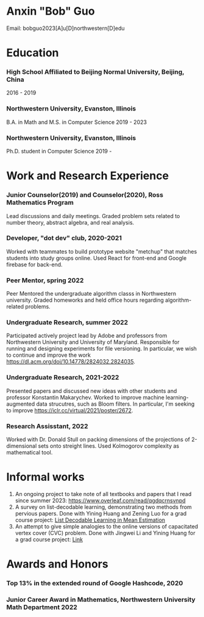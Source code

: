 # Anxin "Bob" Guo
Email: bobguo2023[A]u[D]northwestern[D]edu

# Education
### High School Affiliated to Beijing Normal University, Beijing, China
2016 - 2019

### Northwestern University, Evanston, Illinois
B.A. in Math and M.S. in Computer Science
2019 - 2023

### Northwestern University, Evanston, Illinois
Ph.D. student in Computer Science
2019 -

# Work and Research Experience
### Junior Counselor(2019) and Counselor(2020), Ross Mathematics Program
Lead discussions and daily meetings. Graded problem sets related to number theory, abstract algebra, and real analysis. 

### Developer, "dot dev" club, 2020-2021
Worked with teammates to build prototype website "metchup" that matches students into study groups online. Used React for front-end and Google firebase for back-end. 


### Peer Mentor, spring 2022
Peer Mentored the undergraduate algorithm classs in Northwestern university. Graded homeworks and held office hours regarding algorithm-related problems. 


### Undergraduate Research, summer 2022
Participated actively project lead by Adobe and professors from Northwestern University and University of Maryland. Responsible for running and designing experiments for file versioning. In particular, we wish to continue and improve the work https://dl.acm.org/doi/10.14778/2824032.2824035. 

### Undergraduate Research, 2021-2022
Presented papers and discussed new ideas with other students and professor Konstantin Makarychev. Worked to improve machine learning-augmented data strucutres, such as Bloom filters. In particular, I'm seeking to improve https://iclr.cc/virtual/2021/poster/2672. 

### Research Assisstant, 2022
Worked with Dr. Donald Stull on packing dimensions of the projections of 2-dimensional sets onto streight lines. Used Kolmogorov complexity as mathematical tool. 

# Informal works
1. An ongoing project to take note of all textbooks and papers that I read since summer 2023: https://www.overleaf.com/read/qgdqcrnsvnpd
2. A survey on list-decodable learning, demonstrating two methods from pervious papers. Done with Yining Huang and Zening Luo for a grad course project: [List Decodable Learning in Mean Estimation](https://drive.google.com/file/d/1g1oU-oEyxzjzNj-Hy7ksW44sei_ya1mW/view?usp=sharing)
3. An attempt to give simple analogies to the online versions of capacitated vertex cover (CVC) problem. Done with Jingwei Li and Yining Huang for a grad course project: [Link](https://drive.google.com/file/d/1L43ebnZzG2FF2dorPM5iELuTDeMR9zQB/view?usp=sharing)


# Awards and Honors
### Top 13% in the extended round of Google Hashcode, 2020

### Junior Career Award in Mathematics, Northwestern University Math Department 2022
